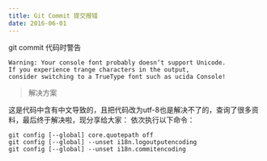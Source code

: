 ```yaml
---
title: Git Commit 提交报错
date: 2016-06-01
---
```


git commit 代码时警告

```
Warning: Your console font probably doesn‘t support Unicode.
If you experience trange characters in the output,
consider switching to a TrueType font such as ucida Console!
```

> 解决方案

这是代码中含有中文导致的，且把代码改为utf-8也是解决不了的，查询了很多资料，最后终于解决啦，现分享给大家： 依次执行以下命令：

```
git config [--global] core.quotepath off
git config [--global] --unset i18n.logoutputencoding
git config [--global] --unset i18n.commitencoding
```
